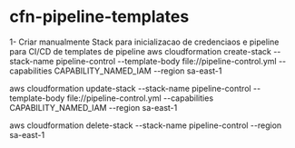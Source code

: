 # cfn-pipeline-templates


1- Criar manualmente Stack para inicializacao de credenciaos e pipeline para CI/CD de templates de pipeline
aws cloudformation create-stack --stack-name pipeline-control --template-body file://pipeline-control.yml --capabilities CAPABILITY_NAMED_IAM --region sa-east-1

aws cloudformation update-stack --stack-name pipeline-control --template-body file://pipeline-control.yml --capabilities CAPABILITY_NAMED_IAM --region sa-east-1

aws cloudformation delete-stack --stack-name pipeline-control --region sa-east-1

